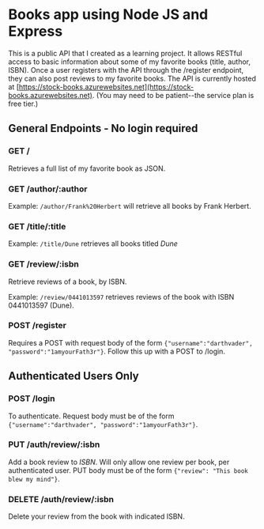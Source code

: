 # Books app using Node JS and Express

This is a public API that I created as a learning project. It allows RESTful access to basic information about some of my favorite books (title, author, ISBN). Once a user registers with the API through the /register endpoint, they can also post reviews to my favorite books. The API is currently hosted at [https://stock-books.azurewebsites.net](https://stock-books.azurewebsites.net). (You may need to be patient--the service plan is free tier.)

## General Endpoints - No login required

### GET /

Retrieves a full list of my favorite book as JSON.

### GET /author/:author

Example: `/author/Frank%20Herbert` will retrieve all books by Frank Herbert.

### GET /title/:title

Example: `/title/Dune` retrieves all books titled _Dune_

### GET /review/:isbn

Retrieve reviews of a book, by ISBN.

Example: `/review/0441013597` retrieves reviews of the book with ISBN 0441013597 (Dune).

### POST /register

Requires a POST with request body of the form `{"username":"darthvader", "password":"1amyourFath3r"}`. Follow this up with a POST to /login.

## Authenticated Users Only

### POST /login

To authenticate. Request body must be of the form `{"username":"darthvader", "password":"1amyourFath3r"}`.

### PUT /auth/review/:isbn

Add a book review to _ISBN_. Will only allow one review per book, per authenticated user. PUT body must be of the form `{"review": "This book blew my mind"}`.

### DELETE /auth/review/:isbn

Delete your review from the book with indicated ISBN.
